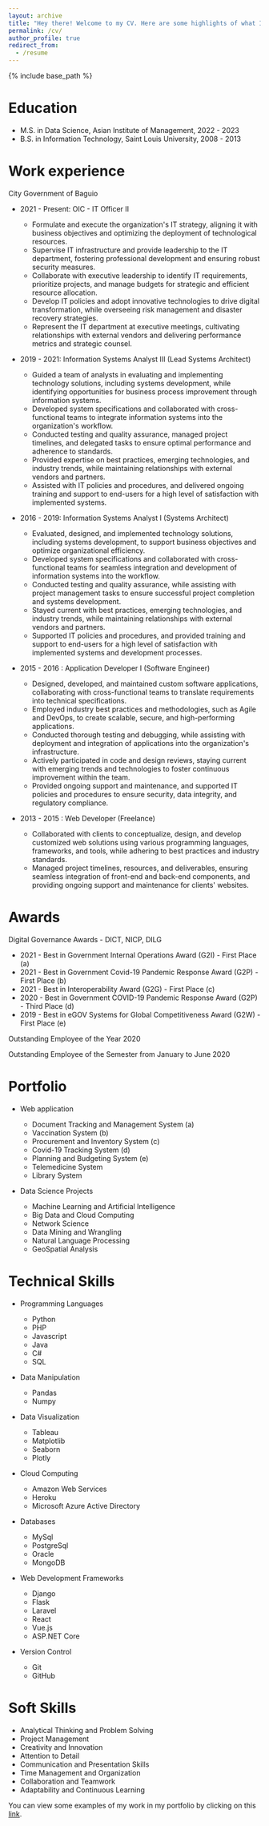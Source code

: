 ```yaml
---
layout: archive
title: "Hey there! Welcome to my CV. Here are some highlights of what I've accomplished:"
permalink: /cv/
author_profile: true
redirect_from:
  - /resume
---
```


{% include base_path %}



Education
======
* M.S. in Data Science, Asian Institute of Management, 2022 - 2023
* B.S. in Information Technology, Saint Louis University, 2008 - 2013

Work experience
======
City Government of Baguio
* 2021 - Present: OIC - IT Officer II
  * Formulate and execute the organization's IT strategy, aligning it with business objectives and optimizing the deployment of technological resources.
  * Supervise IT infrastructure and provide leadership to the IT department, fostering professional development and ensuring robust security measures.
  * Collaborate with executive leadership to identify IT requirements, prioritize projects, and manage budgets for strategic and efficient resource allocation.
  * Develop IT policies and adopt innovative technologies to drive digital transformation, while overseeing risk management and disaster recovery strategies.
  * Represent the IT department at executive meetings, cultivating relationships with external vendors and delivering performance metrics and strategic counsel.

* 2019 - 2021: Information Systems Analyst III (Lead Systems Architect)
  * Guided a team of analysts in evaluating and implementing technology solutions, including systems development, while identifying opportunities for business process improvement through information systems.
  * Developed system specifications and collaborated with cross-functional teams to integrate information systems into the organization's workflow.
  * Conducted testing and quality assurance, managed project timelines, and delegated tasks to ensure optimal performance and adherence to standards.
  * Provided expertise on best practices, emerging technologies, and industry trends, while maintaining relationships with external vendors and partners.
  * Assisted with IT policies and procedures, and delivered ongoing training and support to end-users for a high level of satisfaction with implemented systems.

* 2016 - 2019: Information Systems Analyst I (Systems Architect)
  * Evaluated, designed, and implemented technology solutions, including systems development, to support business objectives and optimize organizational efficiency.
  * Developed system specifications and collaborated with cross-functional teams for seamless integration and development of information systems into the workflow.
  * Conducted testing and quality assurance, while assisting with project management tasks to ensure successful project completion and systems development.
  * Stayed current with best practices, emerging technologies, and industry trends, while maintaining relationships with external vendors and partners.
  * Supported IT policies and procedures, and provided training and support to end-users for a high level of satisfaction with implemented systems and development processes.

* 2015 - 2016 : Application Developer I (Software Engineer)
  * Designed, developed, and maintained custom software applications, collaborating with cross-functional teams to translate requirements into technical specifications.
  * Employed industry best practices and methodologies, such as Agile and DevOps, to create scalable, secure, and high-performing applications.
  * Conducted thorough testing and debugging, while assisting with deployment and integration of applications into the organization's infrastructure.
  * Actively participated in code and design reviews, staying current with emerging trends and technologies to foster continuous improvement within the team.
  * Provided ongoing support and maintenance, and supported IT policies and procedures to ensure security, data integrity, and regulatory compliance.

* 2013 - 2015 : Web Developer (Freelance)
  * Collaborated with clients to conceptualize, design, and develop customized web solutions using various programming languages, frameworks, and tools, while adhering to best practices and industry standards.
  * Managed project timelines, resources, and deliverables, ensuring seamless integration of front-end and back-end components, and providing ongoing support and maintenance for clients' websites.

Awards
======
Digital Governance Awards - DICT, NICP, DILG
* 2021 - Best in Government Internal Operations Award (G2I) - First Place (a)
* 2021 - Best in Government Covid-19 Pandemic Response Award (G2P) - First Place (b)
* 2021 - Best in Interoperability Award (G2G) - First Place (c)
* 2020 - Best in Government COVID-19 Pandemic Response Award (G2P) - Third Place (d)
* 2019 - Best in eGOV Systems for Global Competitiveness Award (G2W) - First Place (e)

Outstanding Employee of the Year 2020

Outstanding Employee of the Semester from January to June 2020

Portfolio
======
* Web application
  * Document Tracking and Management System (a)
  * Vaccination System (b)
  * Procurement and Inventory System (c)
  * Covid-19 Tracking System (d)
  * Planning and Budgeting System (e)
  * Telemedicine System
  * Library System

* Data Science Projects
  * Machine Learning and Artificial Intelligence
  * Big Data and Cloud Computing
  * Network Science
  * Data Mining and Wrangling
  * Natural Language Processing
  * GeoSpatial Analysis

Technical Skills
======
* Programming Languages
  * Python
  * PHP
  * Javascript
  * Java
  * C#
  * SQL

* Data Manipulation
  * Pandas
  * Numpy

* Data Visualization
  * Tableau
  * Matplotlib
  * Seaborn
  * Plotly

* Cloud Computing
  * Amazon Web Services
  * Heroku
  * Microsoft Azure Active Directory

* Databases
  * MySql
  * PostgreSql
  * Oracle
  * MongoDB

* Web Development Frameworks
  * Django
  * Flask
  * Laravel
  * React
  * Vue.js
  * ASP.NET Core

* Version Control
  * Git
  * GitHub

Soft Skills
======
* Analytical Thinking and Problem Solving
* Project Management
* Creativity and Innovation
* Attention to Detail
* Communication and Presentation Skills
* Time Management and Organization
* Collaboration and Teamwork
* Adaptability and Continuous Learning

You can view some examples of my work in my portfolio by clicking on this [link](https://flcamarao.github.io/portfolio/).